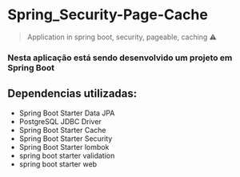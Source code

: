 # <h1>Spring_Security-Page-Cache</h1>

> Application in spring boot, security, pageable, caching ⚠️

<h3>Nesta aplicação está sendo desenvolvido um projeto em Spring Boot</h3>

<h2>Dependencias utilizadas: </h2>

+ Spring Boot Starter Data JPA 
+ PostgreSQL JDBC Driver
+ Spring Boot Starter Cache
+ Spring Boot Starter Security
+ Spring Boot Starter lombok
+ spring boot starter validation
+ spring boot starter web

